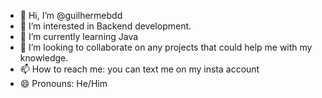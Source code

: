 - 👋 Hi, I’m @guilhermebdd
- 👀 I’m interested in Backend development.
- 🌱 I’m currently learning Java
- 💞️ I’m looking to collaborate on any projects that could help me with my knowledge.
- 📫 How to reach me: you can text me on my insta account
- 😄 Pronouns: He/Him


<!---
guilhermebdd/guilhermebdd is a ✨ special ✨ repository because its `README.md` (this file) appears on your GitHub profile.
You can click the Preview link to take a look at your changes.
--->

